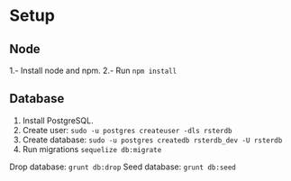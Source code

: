 # Setup

## Node

  1.- Install node and npm.
  2.- Run ```npm install```

## Database

  1. Install PostgreSQL.
  2. Create user: ```sudo -u postgres createuser -dls rsterdb```
  3. Create database: ```sudo -u postgres createdb rsterdb_dev -U rsterdb```
  4. Run migrations ```sequelize db:migrate```
  
  Drop database: ```grunt db:drop```
  Seed database: ```grunt db:seed```

